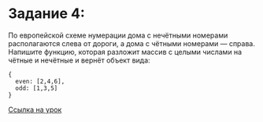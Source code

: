 # Задание 4:

По европейской схеме нумерации дома с нечётными номерами располагаются слева от дороги, а дома с чётными номерами — справа. Напишите функцию, которая разложит массив с  целыми числами на чётные и нечётные и вернёт объект вида:

```
{
  even: [2,4,6],
  odd: [1,3,5]
}
```

[Ссылка на урок](https://practicum.yandex.ru/trainer/middle-frontend/lesson/f4f1504a-11f1-46d3-9a87-7e06668fe67b/task/23528c05-87a2-47e2-80bc-752b0e3cb1e4/)
